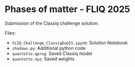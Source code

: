# Phases of matter - FLIQ 2025

Submission of the Classiq challenge solution.

Files:

- `FLIQ_Challenge_ClassiqDuQIS.ipynb`: Solution Notebook
- `shadows.py`: Additional python code
- `quantotto.qprog`: Saved Classiq model
- `quantotto.npz`: Saved weights
